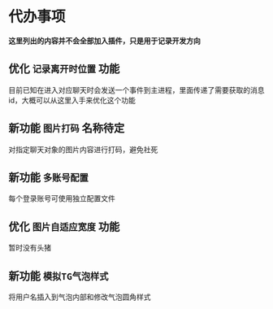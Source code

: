 # 代办事项

**这里列出的内容并不会全部加入插件，只是用于记录开发方向**

## 优化 `记录离开时位置` 功能

目前已知在进入对应聊天时会发送一个事件到主进程，里面传递了需要获取的消息id，大概可以从这里入手来优化这个功能

## 新功能 `图片打码` 名称待定

对指定聊天对象的图片内容进行打码，避免社死

## 新功能 `多账号配置`

每个登录账号可使用独立配置文件

## 优化 `图片自适应宽度` 功能

暂时没有头猪

## 新功能 `模拟TG气泡样式`

将用户名插入到气泡内部和修改气泡圆角样式